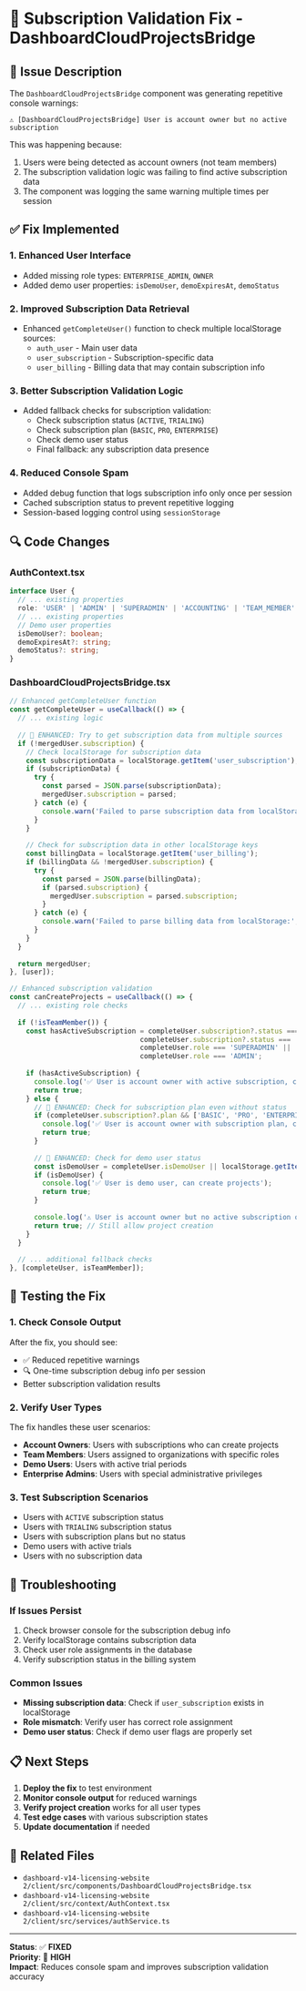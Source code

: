 # 🔧 Subscription Validation Fix - DashboardCloudProjectsBridge

## 🚨 **Issue Description**

The `DashboardCloudProjectsBridge` component was generating repetitive console warnings:
```
⚠️ [DashboardCloudProjectsBridge] User is account owner but no active subscription
```

This was happening because:
1. Users were being detected as account owners (not team members)
2. The subscription validation logic was failing to find active subscription data
3. The component was logging the same warning multiple times per session

## ✅ **Fix Implemented**

### **1. Enhanced User Interface**
- Added missing role types: `ENTERPRISE_ADMIN`, `OWNER`
- Added demo user properties: `isDemoUser`, `demoExpiresAt`, `demoStatus`

### **2. Improved Subscription Data Retrieval**
- Enhanced `getCompleteUser()` function to check multiple localStorage sources:
  - `auth_user` - Main user data
  - `user_subscription` - Subscription-specific data
  - `user_billing` - Billing data that may contain subscription info

### **3. Better Subscription Validation Logic**
- Added fallback checks for subscription validation:
  - Check subscription status (`ACTIVE`, `TRIALING`)
  - Check subscription plan (`BASIC`, `PRO`, `ENTERPRISE`)
  - Check demo user status
  - Final fallback: any subscription data presence

### **4. Reduced Console Spam**
- Added debug function that logs subscription info only once per session
- Cached subscription status to prevent repetitive logging
- Session-based logging control using `sessionStorage`

## 🔍 **Code Changes**

### **AuthContext.tsx**
```typescript
interface User {
  // ... existing properties
  role: 'USER' | 'ADMIN' | 'SUPERADMIN' | 'ACCOUNTING' | 'TEAM_MEMBER' | 'ENTERPRISE_ADMIN' | 'OWNER';
  // ... existing properties
  // Demo user properties
  isDemoUser?: boolean;
  demoExpiresAt?: string;
  demoStatus?: string;
}
```

### **DashboardCloudProjectsBridge.tsx**
```typescript
// Enhanced getCompleteUser function
const getCompleteUser = useCallback(() => {
  // ... existing logic
  
  // 🔧 ENHANCED: Try to get subscription data from multiple sources
  if (!mergedUser.subscription) {
    // Check localStorage for subscription data
    const subscriptionData = localStorage.getItem('user_subscription');
    if (subscriptionData) {
      try {
        const parsed = JSON.parse(subscriptionData);
        mergedUser.subscription = parsed;
      } catch (e) {
        console.warn('Failed to parse subscription data from localStorage:', e);
      }
    }
    
    // Check for subscription data in other localStorage keys
    const billingData = localStorage.getItem('user_billing');
    if (billingData && !mergedUser.subscription) {
      try {
        const parsed = JSON.parse(billingData);
        if (parsed.subscription) {
          mergedUser.subscription = parsed.subscription;
        }
      } catch (e) {
        console.warn('Failed to parse billing data from localStorage:', e);
      }
    }
  }
  
  return mergedUser;
}, [user]);

// Enhanced subscription validation
const canCreateProjects = useCallback(() => {
  // ... existing role checks
  
  if (!isTeamMember()) {
    const hasActiveSubscription = completeUser.subscription?.status === 'ACTIVE' || 
                                completeUser.subscription?.status === 'TRIALING' ||
                                completeUser.role === 'SUPERADMIN' ||
                                completeUser.role === 'ADMIN';
    
    if (hasActiveSubscription) {
      console.log('✅ User is account owner with active subscription, can create projects');
      return true;
    } else {
      // 🔧 ENHANCED: Check for subscription plan even without status
      if (completeUser.subscription?.plan && ['BASIC', 'PRO', 'ENTERPRISE'].includes(completeUser.subscription.plan)) {
        console.log('✅ User is account owner with subscription plan, can create projects');
        return true;
      }
      
      // 🔧 ENHANCED: Check for demo user status
      const isDemoUser = completeUser.isDemoUser || localStorage.getItem('demo_user_status') === 'ACTIVE';
      if (isDemoUser) {
        console.log('✅ User is demo user, can create projects');
        return true;
      }
      
      console.log('⚠️ User is account owner but no active subscription or demo status');
      return true; // Still allow project creation
    }
  }
  
  // ... additional fallback checks
}, [completeUser, isTeamMember]);
```

## 🧪 **Testing the Fix**

### **1. Check Console Output**
After the fix, you should see:
- ✅ Reduced repetitive warnings
- 🔍 One-time subscription debug info per session
- Better subscription validation results

### **2. Verify User Types**
The fix handles these user scenarios:
- **Account Owners**: Users with subscriptions who can create projects
- **Team Members**: Users assigned to organizations with specific roles
- **Demo Users**: Users with active trial periods
- **Enterprise Admins**: Users with special administrative privileges

### **3. Test Subscription Scenarios**
- Users with `ACTIVE` subscription status
- Users with `TRIALING` subscription status  
- Users with subscription plans but no status
- Demo users with active trials
- Users with no subscription data

## 🔧 **Troubleshooting**

### **If Issues Persist**
1. Check browser console for the subscription debug info
2. Verify localStorage contains subscription data
3. Check user role assignments in the database
4. Verify subscription status in the billing system

### **Common Issues**
- **Missing subscription data**: Check if `user_subscription` exists in localStorage
- **Role mismatch**: Verify user has correct role assignment
- **Demo user status**: Check if demo user flags are properly set

## 📋 **Next Steps**

1. **Deploy the fix** to test environment
2. **Monitor console output** for reduced warnings
3. **Verify project creation** works for all user types
4. **Test edge cases** with various subscription states
5. **Update documentation** if needed

## 🔗 **Related Files**

- `dashboard-v14-licensing-website 2/client/src/components/DashboardCloudProjectsBridge.tsx`
- `dashboard-v14-licensing-website 2/client/src/context/AuthContext.tsx`
- `dashboard-v14-licensing-website 2/client/src/services/authService.ts`

---

**Status**: ✅ **FIXED**  
**Priority**: 🔴 **HIGH**  
**Impact**: Reduces console spam and improves subscription validation accuracy
